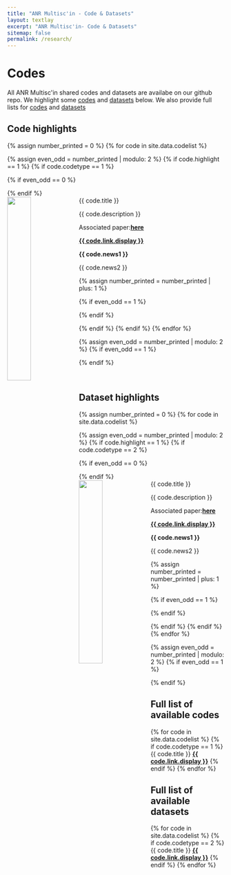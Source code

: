 ```yaml
---
title: "ANR Multisc'in - Code & Datasets"
layout: textlay
excerpt: "ANR Multisc'in- Code & Datasets"
sitemap: false
permalink: /research/
---
```


# Codes 

All ANR Multisc'in shared codes and datasets are availabe on our github repo. We highlight some [codes](#code-highlights) and [datasets](#dataset-highlights) below. We also provide full lists for [codes](#full-list-of-available-codes) and [datasets](#full-list-of-available-datasets)

## Code highlights
{% assign number_printed = 0 %}
{% for code in site.data.codelist %}

{% assign even_odd = number_printed | modulo: 2 %}
{% if code.highlight == 1 %}
{% if code.codetype == 1 %}

{% if even_odd == 0 %}
<div class="row">
{% endif %}

<div class="col-sm-6 clearfix">
 <div class="well">
  <pubtit>{{ code.title }}</pubtit>
  <img src="{{ site.url }}{{ site.baseurl }}/images/pubpic/{{ code.image }}" class="img-responsive" width="33%" style="float: left" />
  <p>{{ code.description }}</p>
  <!--<p><em>{{ code.authors }}</em></p>-->
  <p>Associated paper:<strong><a href="{{ code.paper.url }}">here</a></strong></p>
  <p><strong><a href="{{ code.link.url }}">{{ code.link.display }}</a></strong></p>
  <p class="text-danger"><strong> {{ code.news1 }}</strong></p>
  <p> {{ code.news2 }}</p>
 </div>
</div>

{% assign number_printed = number_printed | plus: 1 %}

{% if even_odd == 1 %}
</div>
{% endif %}

{% endif %}
{% endif %}
{% endfor %}

{% assign even_odd = number_printed | modulo: 2 %}
{% if even_odd == 1 %}
</div>
{% endif %}

<p> &nbsp; </p>


## Dataset highlights
{% assign number_printed = 0 %}
{% for code in site.data.codelist %}

{% assign even_odd = number_printed | modulo: 2 %}
{% if code.highlight == 1 %}
{% if code.codetype == 2 %}

{% if even_odd == 0 %}
<div class="row">
{% endif %}

<div class="col-sm-6 clearfix">
 <div class="well">
  <pubtit>{{ code.title }}</pubtit>
  <img src="{{ site.url }}{{ site.baseurl }}/images/pubpic/{{ code.image }}" class="img-responsive" width="33%" style="float: left" />
  <p>{{ code.description }}</p>
  <!--<p><em>{{ code.authors }}</em></p>-->
  <p>Associated paper:<strong><a href="{{ code.paper.url }}">here</a></strong></p>
  <p><strong><a href="{{ code.link.url }}">{{ code.link.display }}</a></strong></p>
  <p class="text-danger"><strong> {{ code.news1 }}</strong></p>
  <p> {{ code.news2 }}</p>
 </div>
</div>

{% assign number_printed = number_printed | plus: 1 %}

{% if even_odd == 1 %}
</div>
{% endif %}

{% endif %}
{% endif %}
{% endfor %}

{% assign even_odd = number_printed | modulo: 2 %}
{% if even_odd == 1 %}
</div>
{% endif %}


## Full list of available codes
{% for code in site.data.codelist %}
{% if code.codetype == 1 %}
{{ code.title }} <strong><a href="{{ code.link.url }}">{{ code.link.display }}</a></strong>
{% endif %}
{% endfor %}

## Full list of available datasets
{% for code in site.data.codelist %}
{% if code.codetype == 2 %}
{{ code.title }} <strong><a href="{{ code.link.url }}">{{ code.link.display }}</a></strong>
{% endif %}
{% endfor %}

